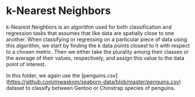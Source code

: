 # k-Nearest Neighbors

k-Nearest Neighbors is an algorithm used for both classification and regression tasks that assumes that like data are spatially close to one another. When classifying or regressing on a particular piece of data using this algorithm, we start by finding the $k$ data points closest to it with respect to a chosen metric. Then we either take the plurality among their classes or the average of their values, respectively, and assign this value to the data point of interest.

In this folder, we again use the [penguins.csv] (https://github.com/mwaskom/seaborn-data/blob/master/penguins.csv) dataset to classify between Gentoo or Chinstrap species of penguins.